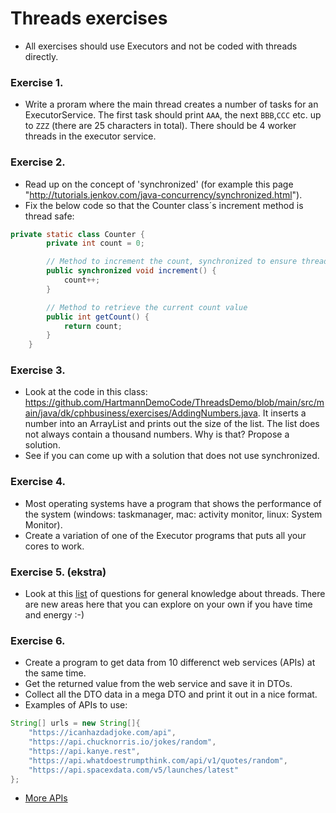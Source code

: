 # Threads exercises
- All exercises should use Executors and not be coded with threads directly.

### Exercise 1.

- Write a proram where the main thread creates a number of tasks for an ExecutorService. The first task should print `AAA`, the next `BBB`,`CCC` etc. up to `ZZZ` (there are 25 characters in total). There should be 4 worker threads in the executor service.

### Exercise 2.

- Read up on the concept of 'synchronized' (for example this page "<http://tutorials.jenkov.com/java-concurrency/synchronized.html>").  
- Fix the below code so that the Counter class´s increment method is thread safe:
```java
private static class Counter {
        private int count = 0;

        // Method to increment the count, synchronized to ensure thread safety
        public synchronized void increment() {
            count++;
        }

        // Method to retrieve the current count value
        public int getCount() {
            return count;
        }
    }
```

### Exercise 3.
- Look at the code in this class: https://github.com/HartmannDemoCode/ThreadsDemo/blob/main/src/main/java/dk/cphbusiness/exercises/AddingNumbers.java. It inserts a number into an ArrayList and prints out the size of the list. The list does not always contain a thousand numbers. Why is that? Propose a solution. 
- See if you can come up with a solution that does not use synchronized.

### Exercise 4.
- Most operating systems have a program that shows the performance of the system (windows: taskmanager, mac: activity monitor, linux: System Monitor).
- Create a variation of one of the Executor programs that puts all your cores to work.

### Exercise 5. (ekstra)

- Look at this [list](http://www.javainterview.in/p/java-synchronization-interview-questions.html) of questions for general knowledge about threads. There are new areas here that you can explore on your own if you have time and energy :-)

### Exercise 6. 
- Create a program to get data from 10 differenct web services (APIs) at the same time.
- Get the returned value from the web service and save it in DTOs.
- Collect all the DTO data in a mega DTO and print it out in a nice format.
- Examples of APIs to use:
```java
String[] urls = new String[]{
    "https://icanhazdadjoke.com/api",
    "https://api.chucknorris.io/jokes/random",
    "https://api.kanye.rest",
    "https://api.whatdoestrumpthink.com/api/v1/quotes/random",
    "https://api.spacexdata.com/v5/launches/latest"
};
```
- [More APIs](https://medium.com/codex/15-fun-and-interesting-apis-to-use-for-your-next-coding-project-in-2022-86a4ff3a2742)

